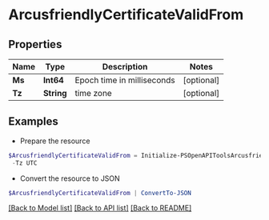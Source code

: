 # ArcusfriendlyCertificateValidFrom
## Properties

Name | Type | Description | Notes
------------ | ------------- | ------------- | -------------
**Ms** | **Int64** | Epoch time in milliseconds | [optional] 
**Tz** | **String** | time zone | [optional] 

## Examples

- Prepare the resource
```powershell
$ArcusfriendlyCertificateValidFrom = Initialize-PSOpenAPIToolsArcusfriendlyCertificateValidFrom  -Ms 1552301131000 `
 -Tz UTC
```

- Convert the resource to JSON
```powershell
$ArcusfriendlyCertificateValidFrom | ConvertTo-JSON
```

[[Back to Model list]](../README.md#documentation-for-models) [[Back to API list]](../README.md#documentation-for-api-endpoints) [[Back to README]](../README.md)

